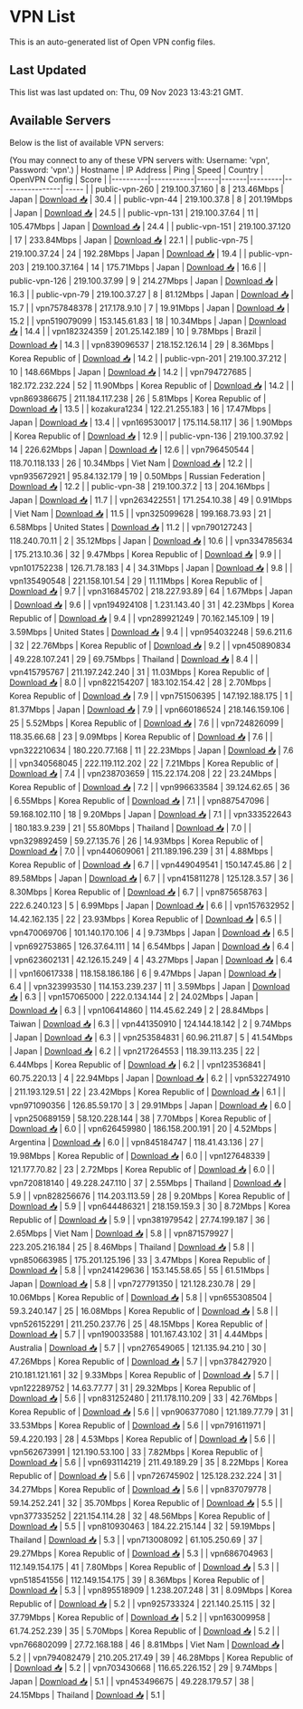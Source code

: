 # VPN List

This is an auto-generated list of Open VPN config files.

## Last Updated

This list was last updated on: Thu, 09 Nov 2023 13:43:21 GMT.

## Available Servers

Below is the list of available VPN servers:

(You may connect to any of these VPN servers with: Username: 'vpn', Password: 'vpn'.)
| Hostname | IP Address | Ping | Speed | Country | OpenVPN Config | Score |
|----------|------------|------|-------|---------|----------------| ----- |
| public-vpn-260 | 219.100.37.160 | 8 | 213.46Mbps | Japan | [Download 📥](./configs/server_0_JP.ovpn) | 30.4 |
| public-vpn-44 | 219.100.37.8 | 8 | 201.19Mbps | Japan | [Download 📥](./configs/server_1_JP.ovpn) | 24.5 |
| public-vpn-131 | 219.100.37.64 | 11 | 105.47Mbps | Japan | [Download 📥](./configs/server_2_JP.ovpn) | 24.4 |
| public-vpn-151 | 219.100.37.120 | 17 | 233.84Mbps | Japan | [Download 📥](./configs/server_3_JP.ovpn) | 22.1 |
| public-vpn-75 | 219.100.37.24 | 24 | 192.28Mbps | Japan | [Download 📥](./configs/server_4_JP.ovpn) | 19.4 |
| public-vpn-203 | 219.100.37.164 | 14 | 175.71Mbps | Japan | [Download 📥](./configs/server_5_JP.ovpn) | 16.6 |
| public-vpn-126 | 219.100.37.99 | 9 | 214.27Mbps | Japan | [Download 📥](./configs/server_6_JP.ovpn) | 16.3 |
| public-vpn-79 | 219.100.37.27 | 8 | 81.12Mbps | Japan | [Download 📥](./configs/server_7_JP.ovpn) | 15.7 |
| vpn757848378 | 217.178.9.10 | 7 | 19.91Mbps | Japan | [Download 📥](./configs/server_8_JP.ovpn) | 15.2 |
| vpn519079099 | 153.145.61.83 | 18 | 10.34Mbps | Japan | [Download 📥](./configs/server_9_JP.ovpn) | 14.4 |
| vpn182324359 | 201.25.142.189 | 10 | 9.78Mbps | Brazil | [Download 📥](./configs/server_10_BR.ovpn) | 14.3 |
| vpn839096537 | 218.152.126.14 | 29 | 8.36Mbps | Korea Republic of | [Download 📥](./configs/server_11_KR.ovpn) | 14.2 |
| public-vpn-201 | 219.100.37.212 | 10 | 148.66Mbps | Japan | [Download 📥](./configs/server_12_JP.ovpn) | 14.2 |
| vpn794727685 | 182.172.232.224 | 52 | 11.90Mbps | Korea Republic of | [Download 📥](./configs/server_13_KR.ovpn) | 14.2 |
| vpn869386675 | 211.184.117.238 | 26 | 5.81Mbps | Korea Republic of | [Download 📥](./configs/server_14_KR.ovpn) | 13.5 |
| kozakura1234 | 122.21.255.183 | 16 | 17.47Mbps | Japan | [Download 📥](./configs/server_15_JP.ovpn) | 13.4 |
| vpn169530017 | 175.114.58.117 | 36 | 1.90Mbps | Korea Republic of | [Download 📥](./configs/server_16_KR.ovpn) | 12.9 |
| public-vpn-136 | 219.100.37.92 | 14 | 226.62Mbps | Japan | [Download 📥](./configs/server_17_JP.ovpn) | 12.6 |
| vpn796450544 | 118.70.118.133 | 26 | 10.34Mbps | Viet Nam | [Download 📥](./configs/server_18_VN.ovpn) | 12.2 |
| vpn935672921 | 95.84.132.179 | 19 | 0.50Mbps | Russian Federation | [Download 📥](./configs/server_19_RU.ovpn) | 12.2 |
| public-vpn-38 | 219.100.37.2 | 13 | 204.16Mbps | Japan | [Download 📥](./configs/server_20_JP.ovpn) | 11.7 |
| vpn263422551 | 171.254.10.38 | 49 | 0.91Mbps | Viet Nam | [Download 📥](./configs/server_21_VN.ovpn) | 11.5 |
| vpn325099628 | 199.168.73.93 | 21 | 6.58Mbps | United States | [Download 📥](./configs/server_22_US.ovpn) | 11.2 |
| vpn790127243 | 118.240.70.11 | 2 | 35.12Mbps | Japan | [Download 📥](./configs/server_23_JP.ovpn) | 10.6 |
| vpn334785634 | 175.213.10.36 | 32 | 9.47Mbps | Korea Republic of | [Download 📥](./configs/server_24_KR.ovpn) | 9.9 |
| vpn101752238 | 126.71.78.183 | 4 | 34.31Mbps | Japan | [Download 📥](./configs/server_25_JP.ovpn) | 9.8 |
| vpn135490548 | 221.158.101.54 | 29 | 11.11Mbps | Korea Republic of | [Download 📥](./configs/server_26_KR.ovpn) | 9.7 |
| vpn316845702 | 218.227.93.89 | 64 | 1.67Mbps | Japan | [Download 📥](./configs/server_27_JP.ovpn) | 9.6 |
| vpn194924108 | 1.231.143.40 | 31 | 42.23Mbps | Korea Republic of | [Download 📥](./configs/server_28_KR.ovpn) | 9.4 |
| vpn289921249 | 70.162.145.109 | 19 | 3.59Mbps | United States | [Download 📥](./configs/server_29_US.ovpn) | 9.4 |
| vpn954032248 | 59.6.211.6 | 32 | 22.76Mbps | Korea Republic of | [Download 📥](./configs/server_30_KR.ovpn) | 9.2 |
| vpn450890834 | 49.228.107.241 | 29 | 69.75Mbps | Thailand | [Download 📥](./configs/server_31_TH.ovpn) | 8.4 |
| vpn415795767 | 211.197.242.240 | 31 | 11.03Mbps | Korea Republic of | [Download 📥](./configs/server_32_KR.ovpn) | 8.0 |
| vpn822154207 | 183.102.154.42 | 28 | 2.70Mbps | Korea Republic of | [Download 📥](./configs/server_33_KR.ovpn) | 7.9 |
| vpn751506395 | 147.192.188.175 | 1 | 81.37Mbps | Japan | [Download 📥](./configs/server_34_JP.ovpn) | 7.9 |
| vpn660186524 | 218.146.159.106 | 25 | 5.52Mbps | Korea Republic of | [Download 📥](./configs/server_35_KR.ovpn) | 7.6 |
| vpn724826099 | 118.35.66.68 | 23 | 9.09Mbps | Korea Republic of | [Download 📥](./configs/server_36_KR.ovpn) | 7.6 |
| vpn322210634 | 180.220.77.168 | 11 | 22.23Mbps | Japan | [Download 📥](./configs/server_37_JP.ovpn) | 7.6 |
| vpn340568045 | 222.119.112.202 | 22 | 7.21Mbps | Korea Republic of | [Download 📥](./configs/server_38_KR.ovpn) | 7.4 |
| vpn238703659 | 115.22.174.208 | 22 | 23.24Mbps | Korea Republic of | [Download 📥](./configs/server_39_KR.ovpn) | 7.2 |
| vpn996633584 | 39.124.62.65 | 36 | 6.55Mbps | Korea Republic of | [Download 📥](./configs/server_40_KR.ovpn) | 7.1 |
| vpn887547096 | 59.168.102.110 | 18 | 9.20Mbps | Japan | [Download 📥](./configs/server_41_JP.ovpn) | 7.1 |
| vpn333522643 | 180.183.9.239 | 21 | 55.80Mbps | Thailand | [Download 📥](./configs/server_42_TH.ovpn) | 7.0 |
| vpn329892459 | 59.27.135.76 | 26 | 14.93Mbps | Korea Republic of | [Download 📥](./configs/server_43_KR.ovpn) | 7.0 |
| vpn440609061 | 211.189.196.239 | 31 | 4.88Mbps | Korea Republic of | [Download 📥](./configs/server_44_KR.ovpn) | 6.7 |
| vpn449049541 | 150.147.45.86 | 2 | 89.58Mbps | Japan | [Download 📥](./configs/server_45_JP.ovpn) | 6.7 |
| vpn415811278 | 125.128.3.57 | 36 | 8.30Mbps | Korea Republic of | [Download 📥](./configs/server_46_KR.ovpn) | 6.7 |
| vpn875658763 | 222.6.240.123 | 5 | 6.99Mbps | Japan | [Download 📥](./configs/server_47_JP.ovpn) | 6.6 |
| vpn157632952 | 14.42.162.135 | 22 | 23.93Mbps | Korea Republic of | [Download 📥](./configs/server_48_KR.ovpn) | 6.5 |
| vpn470069706 | 101.140.170.106 | 4 | 9.73Mbps | Japan | [Download 📥](./configs/server_49_JP.ovpn) | 6.5 |
| vpn692753865 | 126.37.64.111 | 14 | 6.54Mbps | Japan | [Download 📥](./configs/server_50_JP.ovpn) | 6.4 |
| vpn623602131 | 42.126.15.249 | 4 | 43.27Mbps | Japan | [Download 📥](./configs/server_51_JP.ovpn) | 6.4 |
| vpn160617338 | 118.158.186.186 | 6 | 9.47Mbps | Japan | [Download 📥](./configs/server_52_JP.ovpn) | 6.4 |
| vpn323993530 | 114.153.239.237 | 11 | 3.59Mbps | Japan | [Download 📥](./configs/server_53_JP.ovpn) | 6.3 |
| vpn157065000 | 222.0.134.144 | 2 | 24.02Mbps | Japan | [Download 📥](./configs/server_54_JP.ovpn) | 6.3 |
| vpn106414860 | 114.45.62.249 | 2 | 28.84Mbps | Taiwan | [Download 📥](./configs/server_55_TW.ovpn) | 6.3 |
| vpn441350910 | 124.144.18.142 | 2 | 9.74Mbps | Japan | [Download 📥](./configs/server_56_JP.ovpn) | 6.3 |
| vpn253584831 | 60.96.211.87 | 5 | 41.54Mbps | Japan | [Download 📥](./configs/server_57_JP.ovpn) | 6.2 |
| vpn217264553 | 118.39.113.235 | 22 | 6.44Mbps | Korea Republic of | [Download 📥](./configs/server_58_KR.ovpn) | 6.2 |
| vpn123536841 | 60.75.220.13 | 4 | 22.94Mbps | Japan | [Download 📥](./configs/server_59_JP.ovpn) | 6.2 |
| vpn532274910 | 211.193.129.51 | 22 | 23.42Mbps | Korea Republic of | [Download 📥](./configs/server_60_KR.ovpn) | 6.1 |
| vpn971090356 | 126.85.59.170 | 3 | 29.91Mbps | Japan | [Download 📥](./configs/server_61_JP.ovpn) | 6.0 |
| vpn250689159 | 58.120.228.144 | 38 | 7.70Mbps | Korea Republic of | [Download 📥](./configs/server_62_KR.ovpn) | 6.0 |
| vpn626459980 | 186.158.200.191 | 20 | 4.52Mbps | Argentina | [Download 📥](./configs/server_63_AR.ovpn) | 6.0 |
| vpn845184747 | 118.41.43.136 | 27 | 19.98Mbps | Korea Republic of | [Download 📥](./configs/server_64_KR.ovpn) | 6.0 |
| vpn127648339 | 121.177.70.82 | 23 | 2.72Mbps | Korea Republic of | [Download 📥](./configs/server_65_KR.ovpn) | 6.0 |
| vpn720818140 | 49.228.247.110 | 37 | 2.55Mbps | Thailand | [Download 📥](./configs/server_66_TH.ovpn) | 5.9 |
| vpn828256676 | 114.203.113.59 | 28 | 9.20Mbps | Korea Republic of | [Download 📥](./configs/server_67_KR.ovpn) | 5.9 |
| vpn644486321 | 218.159.159.3 | 30 | 8.72Mbps | Korea Republic of | [Download 📥](./configs/server_68_KR.ovpn) | 5.9 |
| vpn381979542 | 27.74.199.187 | 36 | 2.65Mbps | Viet Nam | [Download 📥](./configs/server_69_VN.ovpn) | 5.8 |
| vpn871579927 | 223.205.216.184 | 25 | 8.46Mbps | Thailand | [Download 📥](./configs/server_70_TH.ovpn) | 5.8 |
| vpn850663985 | 175.201.125.196 | 33 | 3.47Mbps | Korea Republic of | [Download 📥](./configs/server_71_KR.ovpn) | 5.8 |
| vpn241429636 | 153.145.58.65 | 55 | 61.51Mbps | Japan | [Download 📥](./configs/server_72_JP.ovpn) | 5.8 |
| vpn727791350 | 121.128.230.78 | 29 | 10.06Mbps | Korea Republic of | [Download 📥](./configs/server_73_KR.ovpn) | 5.8 |
| vpn655308504 | 59.3.240.147 | 25 | 16.08Mbps | Korea Republic of | [Download 📥](./configs/server_74_KR.ovpn) | 5.8 |
| vpn526152291 | 211.250.237.76 | 25 | 48.15Mbps | Korea Republic of | [Download 📥](./configs/server_75_KR.ovpn) | 5.7 |
| vpn190033588 | 101.167.43.102 | 31 | 4.44Mbps | Australia | [Download 📥](./configs/server_76_AU.ovpn) | 5.7 |
| vpn276549065 | 121.135.94.210 | 30 | 47.26Mbps | Korea Republic of | [Download 📥](./configs/server_77_KR.ovpn) | 5.7 |
| vpn378427920 | 210.181.121.161 | 32 | 9.33Mbps | Korea Republic of | [Download 📥](./configs/server_78_KR.ovpn) | 5.7 |
| vpn122289752 | 14.63.77.77 | 31 | 29.32Mbps | Korea Republic of | [Download 📥](./configs/server_79_KR.ovpn) | 5.6 |
| vpn831252480 | 211.178.110.209 | 33 | 42.76Mbps | Korea Republic of | [Download 📥](./configs/server_80_KR.ovpn) | 5.6 |
| vpn906377080 | 121.189.77.79 | 31 | 33.53Mbps | Korea Republic of | [Download 📥](./configs/server_81_KR.ovpn) | 5.6 |
| vpn791611971 | 59.4.220.193 | 28 | 4.53Mbps | Korea Republic of | [Download 📥](./configs/server_82_KR.ovpn) | 5.6 |
| vpn562673991 | 121.190.53.100 | 33 | 7.82Mbps | Korea Republic of | [Download 📥](./configs/server_83_KR.ovpn) | 5.6 |
| vpn693114219 | 211.49.189.29 | 35 | 8.22Mbps | Korea Republic of | [Download 📥](./configs/server_84_KR.ovpn) | 5.6 |
| vpn726745902 | 125.128.232.224 | 31 | 34.27Mbps | Korea Republic of | [Download 📥](./configs/server_85_KR.ovpn) | 5.6 |
| vpn837079778 | 59.14.252.241 | 32 | 35.70Mbps | Korea Republic of | [Download 📥](./configs/server_86_KR.ovpn) | 5.5 |
| vpn377335252 | 221.154.114.28 | 32 | 48.56Mbps | Korea Republic of | [Download 📥](./configs/server_87_KR.ovpn) | 5.5 |
| vpn810930463 | 184.22.215.144 | 32 | 59.19Mbps | Thailand | [Download 📥](./configs/server_88_TH.ovpn) | 5.3 |
| vpn713008092 | 61.105.250.69 | 37 | 29.27Mbps | Korea Republic of | [Download 📥](./configs/server_89_KR.ovpn) | 5.3 |
| vpn686704963 | 112.149.154.175 | 41 | 7.80Mbps | Korea Republic of | [Download 📥](./configs/server_90_KR.ovpn) | 5.3 |
| vpn518541556 | 112.149.154.175 | 39 | 8.36Mbps | Korea Republic of | [Download 📥](./configs/server_91_KR.ovpn) | 5.3 |
| vpn895518909 | 1.238.207.248 | 31 | 8.09Mbps | Korea Republic of | [Download 📥](./configs/server_92_KR.ovpn) | 5.2 |
| vpn925733324 | 221.140.25.115 | 32 | 37.79Mbps | Korea Republic of | [Download 📥](./configs/server_93_KR.ovpn) | 5.2 |
| vpn163009958 | 61.74.252.239 | 35 | 5.70Mbps | Korea Republic of | [Download 📥](./configs/server_94_KR.ovpn) | 5.2 |
| vpn766802099 | 27.72.168.188 | 46 | 8.81Mbps | Viet Nam | [Download 📥](./configs/server_95_VN.ovpn) | 5.2 |
| vpn794082479 | 210.205.217.49 | 39 | 46.28Mbps | Korea Republic of | [Download 📥](./configs/server_96_KR.ovpn) | 5.2 |
| vpn703430668 | 116.65.226.152 | 29 | 9.74Mbps | Japan | [Download 📥](./configs/server_97_JP.ovpn) | 5.1 |
| vpn453496675 | 49.228.179.57 | 38 | 24.15Mbps | Thailand | [Download 📥](./configs/server_98_TH.ovpn) | 5.1 |
